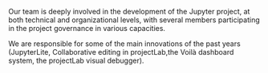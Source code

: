 Our team is deeply involved in the development of the Jupyter project, at both technical and organizational levels, with several members participating in the project governance in various capacities.

We are responsible for some of the main innovations of the past years (JupyterLite, Collaborative editing in projectLab,the Voilà dashboard system, the projectLab visual debugger).
       
